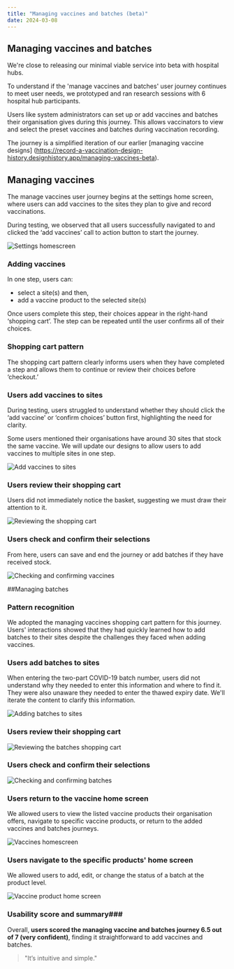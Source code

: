 ```yaml
---
title: "Managing vaccines and batches (beta)"
date: 2024-03-08
---
```

## Managing vaccines and batches

We're close to releasing our minimal viable service into beta with hospital hubs.

To understand if the 'manage vaccines and batches' user journey continues to meet user needs, we prototyped and ran research sessions with 6 hospital hub participants.

Users like system administrators can set up or add vaccines and batches their organisation gives during this journey. This allows vaccinators to view and select the preset vaccines and batches during vaccination recording.

The journey is a simplified iteration of our earlier [managing vaccine designs] (https://record-a-vaccination-design-history.designhistory.app/managing-vaccines-beta).

## Managing vaccines

The manage vaccines user journey begins at the settings home screen, where users can add vaccines to the sites they plan to give and record vaccinations.

During testing, we observed that all users successfully navigated to and clicked the ‘add vaccines’ call to action button to start the journey.

![Settings homescreen](wtid6qxrg1qe1ao8t96vo6nvttoc.png)

### Adding vaccines

In one step, users can:

- select a site(s) and then,
- add a vaccine product to the selected site(s)

Once users complete this step, their choices appear in the right-hand ‘shopping cart’. The step can be repeated until the user confirms all of their choices.

### Shopping cart pattern

The shopping cart pattern clearly informs users when they have completed a step and allows them to continue or review their choices before ‘checkout.’

### Users add vaccines to sites

During testing, users struggled to understand whether they should click the ‘add vaccine' or ‘confirm choices’ button first, highlighting the need for clarity.

Some users mentioned their organisations have around 30 sites that stock the same vaccine. We will update our designs to allow users to add vaccines to multiple sites in one step.

![Add vaccines to sites](m16vizwlsgog4msp675bzip2297m.png)

### Users review their shopping cart

Users did not immediately notice the basket, suggesting we must draw their attention to it.

![Reviewing the shopping cart](mcvvlqwb2zkrdauy898uxen409ne.png)

### Users check and confirm their selections

From here, users can save and end the journey or add batches if they have received stock.

![Checking and confirming vaccines](4pj1sl57uzx98nw55jbqv2x7r0fi.png)

##Managing batches

### Pattern recognition
We adopted the managing vaccines shopping cart pattern for this journey. Users' interactions showed that they had quickly learned how to add batches to their sites despite the challenges they faced when adding vaccines.

### Users add batches to sites

When entering the two-part COVID-19 batch number, users did not understand why they needed to enter this information and where to find it. They were also unaware they needed to enter the thawed expiry date. We'll iterate the content to clarify this information.

![Adding batches to sites](nbd16tpu4n5e4d76ou6ida48h2a5.png)

### Users review their shopping cart

![Reviewing the batches shopping cart](12orzcejnwpvwn3gksuhq7qu1sqz.png)

### Users check and confirm their selections

![Checking and confirming batches](ikkg6futvjl9wxaxdh6vbwj3j6mr.png)

### Users return to the vaccine home screen

We allowed users to view the listed vaccine products their organisation offers, navigate to specific vaccine products, or return to the added vaccines and batches journeys.

![Vaccines homescreen](v45uy206vshqs00lghg8t84elvyi.png)

### Users navigate to the specific products' home screen

We allowed users to add, edit, or change the status of a batch at the product level.

![Vaccine product home screen](jfirex9d5ohlz6q9odhgcqtdvlfe.png)

### Usability score and summary###

Overall, **users scored the managing vaccine and batches journey 6.5 out of 7 (very confident)**, finding it straightforward to add vaccines and batches.

>"It’s intuitive and simple."


